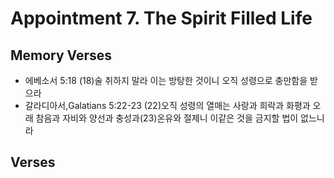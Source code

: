 #  Appointment 7. The Spirit Filled Life

## Memory Verses
- 에베소서 5:18 (18)술 취하지 말라 이는 방탕한 것이니 오직 성령으로 충만함을 받으라
- 갈라디아서,Galatians 5:22-23 (22)오직 성령의 열매는 사랑과 희락과 화평과 오래 참음과 자비와 양선과 충성과(23)온유와 절제니 이같은 것을 금지할 법이 없느니라

## Verses
